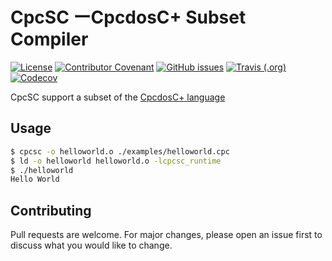 # CpcSC ーCpcdosC+ Subset Compiler

[![License](https://img.shields.io/github/license/cpcs-compiler/cpcsc?style=flat-square)](LICENSE) 
[![Contributor Covenant](https://img.shields.io/badge/Contributor%20Covenant-v2.0%20adopted-ff69b4.svg?style=flat-square)](CODE_OF_CONDUCT.md) 
[![GitHub issues](https://img.shields.io/github/issues/cpcs-compiler/cpcsc?style=flat-square)](https://github.com/cpcs-compiler/cpcsc/issues) 
[![Travis (.org)](https://img.shields.io/travis/cpcs-compiler/cpcsc?logo=travis-ci&logoColor=%23FFFFFF&style=flat-square)](https://travis-ci.org/cpcs-compiler/cpcsc) 
[![Codecov](https://img.shields.io/codecov/c/github/cpcs-compiler/cpcsc?logo=codecov&style=flat-square)](https://codecov.io/gh/cpcs-compiler/cpcsc)

CpcSC support a subset of the [CpcdosC+ language](https://doc.cpcdos.net)

## Usage

```bash
$ cpcsc -o helloworld.o ./examples/helloworld.cpc
$ ld -o helloworld helloworld.o -lcpcsc_runtime
$ ./helloworld
Hello World
```

## Contributing
Pull requests are welcome. For major changes, please open an issue first to discuss what you would like to change.
